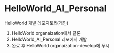 # HelloWorld_AI_Personal
HelloWorld 개발 레포지토리(개인)


1. HelloWorld organaization에서 클론
2. HelloWorld_AI_Personal 레포에서 개발
3. 완료 후 HelloWorld organaization-develop에 푸시
